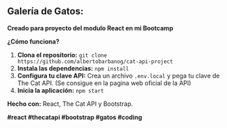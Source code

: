 ## **Galería de Gatos**: 

**Creado para proyecto del modulo React en mi Bootcamp** 

**¿Cómo funciona?**
1. **Clona el repositorio:** `git clone https://github.com/albertobarbanog/cat-api-project`
2. **Instala las dependencias:** `npm install`
3. **Configura tu clave API:** Crea un archivo `.env.local` y pega tu clave de The Cat API. (Se consigue en la pagina web oficial de la API)
4. **Inicia la aplicación:** `npm start`

**Hecho con:** React, The Cat API y Bootstrap.

**#react #thecatapi #bootstrap #gatos #coding**